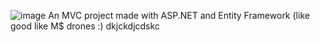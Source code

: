 ![image](https://user-images.githubusercontent.com/99285798/225782297-6e70f4e6-9c5a-430d-b0df-43cdd7e345ed.png)
An MVC project made with ASP.NET and Entity Framework (like good like M$ drones :)
dkjckdjcdskc
